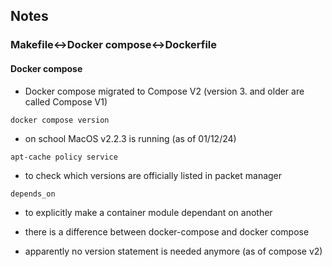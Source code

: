 ## Notes

### Makefile<->Docker compose<->Dockerfile

#### Docker compose
- Docker compose migrated to Compose V2
(version 3. and older are called Compose V1)

``` docker compose version ```

- on school MacOS v2.2.3 is running (as of 01/12/24)

``` apt-cache policy service ```

- to check which versions are officially listed in packet manager

``` depends_on ```

- to explicitly make a container module dependant on another

- there is a difference between docker-compose and docker compose
- apparently no version statement is needed anymore (as of compose v2)
